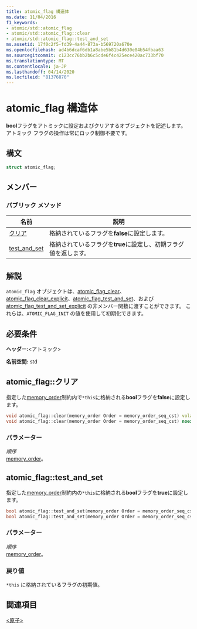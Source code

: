 ```yaml
---
title: atomic_flag 構造体
ms.date: 11/04/2016
f1_keywords:
- atomic/std::atomic_flag
- atomic/std::atomic_flag::clear
- atomic/std::atomic_flag::test_and_set
ms.assetid: 17f0c2f5-fd39-4a44-873a-b569720a670e
ms.openlocfilehash: ad4b6dcaf6db1a8abe5b81b4d630e84b54fbaa63
ms.sourcegitcommit: c123cc76bb2b6c5cde6f4c425ece420ac733bf70
ms.translationtype: MT
ms.contentlocale: ja-JP
ms.lasthandoff: 04/14/2020
ms.locfileid: "81376870"
---
```

# <a name="atomic_flag-structure"></a>atomic_flag 構造体

**bool**フラグをアトミックに設定およびクリアするオブジェクトを記述します。 アトミック フラグの操作は常にロック制御不要です。

## <a name="syntax"></a>構文

```cpp
struct atomic_flag;
```

## <a name="members"></a>メンバー

### <a name="public-methods"></a>パブリック メソッド

|名前|説明|
|----------|-----------------|
|[クリア](#clear)|格納されているフラグを**false**に設定します。|
|[test_and_set](#test_and_set)|格納されているフラグを**true**に設定し、初期フラグ値を返します。|

## <a name="remarks"></a>解説

`atomic_flag` オブジェクトは、[atomic_flag_clear](../standard-library/atomic-functions.md#atomic_flag_clear)、[atomic_flag_clear_explicit](../standard-library/atomic-functions.md#atomic_flag_clear_explicit)、[atomic_flag_test_and_set](../standard-library/atomic-functions.md#atomic_flag_test_and_set)、および [atomic_flag_test_and_set_explicit](../standard-library/atomic-functions.md#atomic_flag_test_and_set_explicit) の非メンバー関数に渡すことができます。 これらは、`ATOMIC_FLAG_INIT` の値を使用して初期化できます。

## <a name="requirements"></a>必要条件

**ヘッダー:**\<アトミック>

**名前空間:** std

## <a name="atomic_flagclear"></a><a name="clear"></a>atomic_flag::クリア

指定した[memory_order](../standard-library/atomic-enums.md#memory_order_enum)制約内で`*this`に格納される**bool**フラグを**false**に設定します。

```cpp
void atomic_flag::clear(memory_order Order = memory_order_seq_cst) volatile noexcept;
void atomic_flag::clear(memory_order Order = memory_order_seq_cst) noexcept;
```

### <a name="parameters"></a>パラメーター

*順序*\
[memory_order](../standard-library/atomic-enums.md#memory_order_enum)。

## <a name="atomic_flagtest_and_set"></a><a name="test_and_set"></a>atomic_flag::test_and_set

指定した[memory_order](../standard-library/atomic-enums.md#memory_order_enum)制約内の`*this`に格納される**bool**フラグを**true**に設定します。

```cpp
bool atomic_flag::test_and_set(memory_order Order = memory_order_seq_cst) volatile noexcept;
bool atomic_flag::test_and_set(memory_order Order = memory_order_seq_cst) noexcept;
```

### <a name="parameters"></a>パラメーター

*順序*\
[memory_order](../standard-library/atomic-enums.md#memory_order_enum)。

### <a name="return-value"></a>戻り値

`*this` に格納されているフラグの初期値。

## <a name="see-also"></a>関連項目

[\<原子>](../standard-library/atomic.md)
